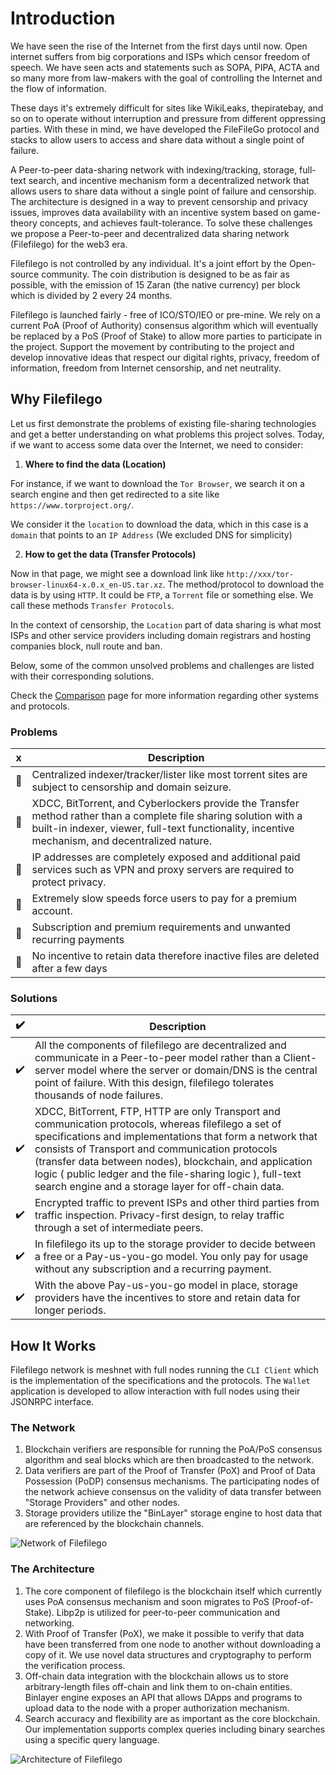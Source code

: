 # Introduction

<Bit/>

We have seen the rise of the Internet from the first days until now. Open internet suffers from big corporations and ISPs which censor freedom of speech. We have seen acts and statements such as SOPA, PIPA, ACTA and so many more from law-makers with the goal of controlling the Internet and the flow of information.

These days it's extremely difficult for sites like WikiLeaks, thepiratebay, and so on to operate without interruption and pressure from different oppressing parties. With these in mind, we have developed the FileFileGo protocol and stacks to allow users to access and share data without a single point of failure.

A Peer-to-peer data-sharing network with indexing/tracking, storage, full-text search, and incentive mechanism form a decentralized network that allows users to share data without a single point of failure and censorship. The architecture is designed in a way to prevent censorship and privacy issues, improves data availability with an incentive system based on game-theory concepts, and achieves fault-tolerance. To solve these challenges we propose a Peer-to-peer and decentralized data sharing network (Filefilego) for the web3 era.

Filefilego is not controlled by any individual. It's a joint effort by the Open-source community. The coin distribution is designed to be as fair as possible, with the emission of 15 Zaran (the native currency) per block which is divided by 2 every 24 months.

Filefilego is launched fairly - free of ICO/STO/IEO or pre-mine. We rely on a current PoA (Proof of Authority) consensus algorithm which will eventually be replaced by a PoS (Proof of Stake) to allow more parties to participate in the project. Support the movement by contributing to the project and develop innovative ideas that respect our digital rights, privacy, freedom of information, freedom from Internet censorship, and net neutrality.

## Why Filefilego

Let us first demonstrate the problems of existing file-sharing technologies and get a better understanding on what problems this project solves. Today, if we want to access some data over the Internet, we need to consider:

1. **Where to find the data (Location)**

For instance, if we want to download the `Tor Browser`, we search it on a search engine and then get redirected to a site like `https://www.torproject.org/`.

We consider it the `location` to download the data, which in this case is a `domain` that points to an `IP Address` (We excluded DNS for simplicity)

2. **How to get the data (Transfer Protocols)**

Now in that page, we might see a download link like `http://xxx/tor-browser-linux64-x.0.x_en-US.tar.xz`. The method/protocol to download the data is by using `HTTP`. It could be `FTP`, a `Torrent` file or something else. We call these methods `Transfer Protocols`.

In the context of censorship, the `Location` part of data sharing is what most ISPs and other service providers including domain registrars and hosting companies block, null route and ban.

Below, some of the common unsolved problems and challenges are listed with their corresponding solutions.


Check the [Comparison](./comparison.md) page for more information regarding other systems and protocols.

### Problems

| x | Description          | 
|---|----------------------| 
| :red_circle:| Centralized indexer/tracker/lister like most torrent sites are subject to censorship and domain seizure.   | 
| :red_circle:| XDCC, BitTorrent, and Cyberlockers provide the Transfer method rather than a complete file sharing solution with a built-in indexer, viewer, full-text functionality, incentive mechanism, and decentralized nature.                 | 
| :red_circle:| IP addresses are completely exposed and additional paid services such as VPN and proxy servers are required to protect privacy. | 
| :red_circle:| Extremely slow speeds force users to pay for a premium account. | 
| :red_circle:| Subscription and premium requirements and unwanted recurring payments | 
| :red_circle:| No incentive to retain data therefore inactive files are deleted after a few days | 


### Solutions

| :heavy_check_mark: | Description          | 
|---|----------------------| 
| :heavy_check_mark:| All the components of filefilego are decentralized and communicate in a Peer-to-peer model rather than a Client-server model where the server or domain/DNS is the central point of failure. With this design, filefilego tolerates thousands of node failures.  | 
| :heavy_check_mark:| XDCC, BitTorrent, FTP, HTTP are only Transport and communication protocols, whereas filefilego a set of specifications and implementations that form a network that consists of Transport and communication protocols (transfer data between nodes), blockchain, and application logic ( public ledger and the file-sharing logic ), full-text search engine and a storage layer for off-chain data.       | 
| :heavy_check_mark:| Encrypted traffic to prevent ISPs and other third parties from traffic inspection. Privacy-first design, to relay traffic through a set of intermediate peers. | 
| :heavy_check_mark:| In filefilego its up to the storage provider to decide between a free or a Pay-us-you-go model. You only pay for usage without any subscription and a recurring payment.  | 
| :heavy_check_mark:| With the above Pay-us-you-go model in place, storage providers have the incentives to store and retain data for longer periods. | 





## How It Works

Filefilego network is meshnet with full nodes running the `CLI Client` which is the implementation of the specifications and the protocols. The `Wallet` application is developed to allow interaction with full nodes using their JSONRPC interface.

### The Network

1. Blockchain verifiers are responsible for running the PoA/PoS consensus algorithm and seal blocks which are then broadcasted to the network.
2. Data verifiers are part of the Proof of Transfer (PoX) and Proof of Data Possession (PoDP) consensus mechanisms. The participating nodes of the network achieve consensus on the validity of data transfer between "Storage Providers" and other nodes.
3. Storage providers utilize the "BinLayer" storage engine to host data that are referenced by the blockchain channels.



![Network of Filefilego](/ffg_net.svg)

### The Architecture

1. The core component of filefilego is the blockchain itself which currently uses PoA consensus mechanism and soon migrates to PoS (Proof-of-Stake). Libp2p is utilized for peer-to-peer communication and networking.
2. With Proof of Transfer (PoX), we make it possible to verify that data have been transferred from one node to another without downloading a copy of it. We use novel data structures and cryptography to perform the verification process.
3. Off-chain data integration with the blockchain allows us to store arbitrary-length files off-chain and link them to on-chain entities. Binlayer engine exposes an API that allows DApps and programs to upload data to the node with a proper authorization mechanism.
4. Search accuracy and flexibility are as important as the core blockchain. Our implementation supports complex queries including binary searches using a specific query language.

![Architecture of Filefilego](/ffg_arch.png)


